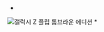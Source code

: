 *
![갤럭시 Z 플립 톰브라운 에디션](https://img.kr.news.samsung.com/kr/wp-content/uploads/2020/02/%EC%82%BC%EC%84%B1-%EA%B0%A4%EB%9F%AD%EC%8B%9C-Z-%ED%94%8C%EB%A6%BD-%ED%86%B0%EB%B8%8C%EB%9D%BC%EC%9A%B4-%EC%97%90%EB%94%94%EC%85%98-1-1.jpg)
*
